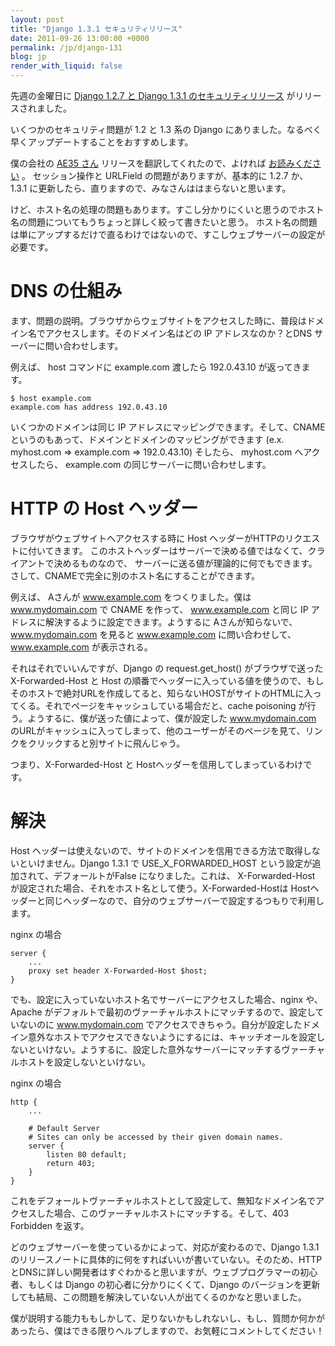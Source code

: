 ```yaml
---
layout: post
title: "Django 1.3.1 セキュリティリリース"
date: 2011-09-26 13:00:00 +0000
permalink: /jp/django-131
blog: jp
render_with_liquid: false
---
```


先週の金曜日に [Django 1.2.7 と Django 1.3.1
のセキュリティリリース](https://www.djangoproject.com/weblog/2011/sep/09/security-releases-issued/)
がリリースされました。

いくつかのセキュリティ問題が 1.2 と 1.3 系の Django にありました。なるべく早くアップデートすることをおすすめします。

僕の会社の [AE35 さん](https://twitter.com/ae35) リリースを翻訳してくれたので、よければ
[お読みください](https://bitbucket.org/ae35/django-1.3.1-security-releases-issued)
。 セッション操作と URLField の問題がありますが、基本的に 1.2.7 か、 1.3.1
に更新したら、直りますので、みなさんははまらないと思います。

けど、ホスト名の処理の問題もあります。すこし分かりにくいと思うのでホスト名の問題についてもうちょっと詳しく絞って書きたいと思う。
ホスト名の問題は単にアップするだけで直るわけではないので、すこしウェブサーバーの設定が必要です。

# DNS の仕組み

ます、問題の説明。ブラウザからウェブサイトをアクセスした時に、普段はドメイン名でアクセスします。そのドメイン名はどの IP
アドレスなのか？とDNS サーバーに問い合わせします。

例えば、 host コマンドに example.com 渡したら 192.0.43.10 が返ってきます。

``` text
$ host example.com
example.com has address 192.0.43.10
```

いくつかのドメインは同じ IP アドレスにマッピングできます。そして、CNAME というのもあって、ドメインとドメインのマッピングができます
(e.x. myhost.com =\> example.com =\> 192.0.43.10) そしたら、 myhost.com
へアクセスしたら、 example.com の同じサーバーに問い合わせします。

# HTTP の Host ヘッダー

ブラウザがウェブサイトへアクセスする時に Host ヘッダーがHTTPのリクエストに付いてきます。
このホストヘッダーはサーバーで決める値ではなくて、クライアントで決めるものなので、
サーバーに送る値が理論的に何でもできます。さして、CNAMEで完全に別のホスト名にすることができます。

例えば、 Aさんが www.example.com をつくりました。僕は www.mydomain.com で CNAME を作って、
www.example.com と同じ IP アドレスに解決するように設定できます。ようするに Aさんが知らないで、
www.mydomain.com を見ると www.example.com に問い合わせして、www.example.com が表示される。

それはそれでいいんですが、Django の request.get\_host() がブラウザで送った X-Forwarded-Host と
Host
の順番でヘッダーに入っている値を使うので、もしそのホストで絶対URLを作成してると、知らないHOSTがサイトのHTMLに入ってくる。それでページをキャッシュしている場合だと、cache
poisoning が行う。ようするに、僕が送った値によって、僕が設定した www.mydomain.com
のURLがキャッシュに入ってしまって、他のユーザーがそのページを見て、リンクをクリックすると別サイトに飛んじゃう。

つまり、X-Forwarded-Host と Hostヘッダーを信用してしまっているわけです。

# 解決

Host ヘッダーは使えないので、サイトのドメインを信用できる方法で取得しないといけません。Django 1.3.1 で
USE\_X\_FORWARDED\_HOST という設定が追加されて、デフォールトがFalse になりました。これは、
X-Forwarded-Host が設定された場合、それをホスト名として使う。X-Forwarded-Hostは
Hostヘッダーと同じヘッダーなので、自分のウェブサーバーで設定するつもりで利用します。

nginx の場合

``` nginx
server {
    ...
    proxy set header X-Forwarded-Host $host;
}
```

でも、設定に入っていないホスト名でサーバーにアクセスした場合、nginx や、Apache
がデフォルトで最初のヴァーチャルホストにマッチするので、設定していないのに
www.mydomain.com
でアクセスできちゃう。自分が設定したドメイン意外なホストでアクセスできないようにするには、キャッチオールを設定しないといけない。ようするに、設定した意外なサーバーにマッチするヴァーチャルホストを設定しないといけない。

nginx の場合

``` nginx
http {
    ...

    # Default Server
    # Sites can only be accessed by their given domain names.
    server {
        listen 80 default;
        return 403;
    }
}
```

これをデフォールトヴァーチャルホストとして設定して、無知なドメイン名でアクセスした場合、このヴァーチャルホストにマッチする。そして、403
Forbidden を返す。

どのウェブサーバーを使っているかによって、対応が変わるので、Django 1.3.1
のリリースノートに具体的に何をすればいいが書いていない。そのため、HTTPとDNSに詳しい開発者はすぐわかると思いますが、ウェブプログラマーの初心者、もしくは
Django の初心者に分かりにくくて、Django のバージョンを更新しても結局、この問題を解決していない人が出てくるのかなと思いました。

僕が説明する能力ももしかして、足りないかもしれないし、もし、質問か何かがあったら、僕はできる限りヘルプしますので、お気軽にコメントしてください！
